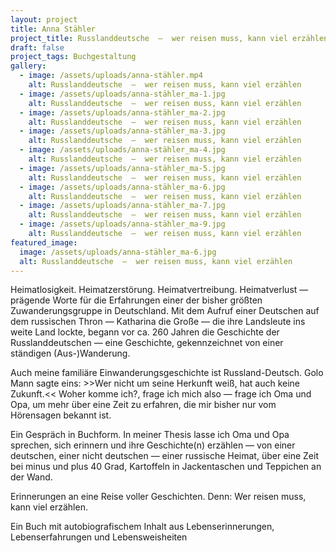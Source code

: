 ```yaml
---
layout: project
title: Anna Stähler
project_title: Russlanddeutsche  —  wer reisen muss, kann viel erzählen
draft: false
project_tags: Buchgestaltung
gallery:
  - image: /assets/uploads/anna-stähler.mp4
    alt: Russlanddeutsche  —  wer reisen muss, kann viel erzählen
  - image: /assets/uploads/anna-stähler_ma-1.jpg
    alt: Russlanddeutsche  —  wer reisen muss, kann viel erzählen
  - image: /assets/uploads/anna-stähler_ma-2.jpg
    alt: Russlanddeutsche  —  wer reisen muss, kann viel erzählen
  - image: /assets/uploads/anna-stähler_ma-3.jpg
    alt: Russlanddeutsche  —  wer reisen muss, kann viel erzählen
  - image: /assets/uploads/anna-stähler_ma-4.jpg
    alt: Russlanddeutsche  —  wer reisen muss, kann viel erzählen
  - image: /assets/uploads/anna-stähler_ma-5.jpg
    alt: Russlanddeutsche  —  wer reisen muss, kann viel erzählen
  - image: /assets/uploads/anna-stähler_ma-6.jpg
    alt: Russlanddeutsche  —  wer reisen muss, kann viel erzählen
  - image: /assets/uploads/anna-stähler_ma-7.jpg
    alt: Russlanddeutsche  —  wer reisen muss, kann viel erzählen
  - image: /assets/uploads/anna-stähler_ma-9.jpg
    alt: Russlanddeutsche  —  wer reisen muss, kann viel erzählen
featured_image:
  image: /assets/uploads/anna-stähler_ma-6.jpg
  alt: Russlanddeutsche  —  wer reisen muss, kann viel erzählen
---
```

Heimatlosigkeit. Heimatzerstörung. Heimatvertreibung. Heimatverlust — prägende Worte für die Erfahrungen einer der bisher größten Zuwanderungsgruppe in Deutschland. Mit dem Aufruf einer Deutschen auf dem russischen Thron — Katharina die Große — die ihre Landsleute ins weite Land lockte, begann vor ca. 260 Jahren die Geschichte der Russlanddeutschen — eine Geschichte, gekennzeichnet von einer ständigen (Aus-)Wanderung.

Auch meine familiäre Einwanderungsgeschichte ist Russland-Deutsch. Golo Mann sagte eins: >>Wer nicht um seine Herkunft weiß, hat auch keine Zukunft.<<  Woher komme ich?, frage ich mich also — frage ich Oma und Opa, um mehr über eine Zeit zu erfahren, die mir bisher nur vom Hörensagen bekannt ist.

Ein Gespräch in Buchform. In meiner Thesis lasse ich Oma und Opa sprechen, sich erinnern und ihre Geschichte(n) erzählen — von einer deutschen, einer nicht deutschen — einer russische Heimat, über eine Zeit bei minus und plus 40 Grad, Kartoffeln in Jackentaschen und Teppichen an der Wand.

Erinnerungen an eine Reise voller Geschichten. Denn: Wer reisen muss, kann viel erzählen.

Ein Buch mit autobiografischem Inhalt aus Lebenserinnerungen, Lebenserfahrungen und Lebensweisheiten